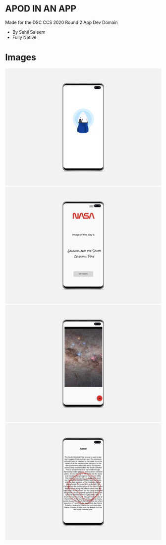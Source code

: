 # APOD IN AN APP
Made for the DSC CCS 2020 Round 2 App Dev Domain
 - By Sahil Saleem
 - Fully Native

# Images


![Image1](1.png)
![Image2](2.png)
![Image3](3.png)
![Image4](4.png)

